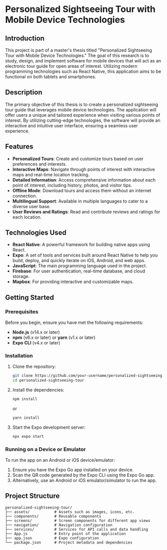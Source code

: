 # Personalized Sightseeing Tour with Mobile Device Technologies

## Introduction

This project is part of a master's thesis titled "Personalized Sightseeing Tour with Mobile Device Technologies." The goal of this research is to study, design, and implement software for mobile devices that will act as an electronic tour guide for open areas of interest. Utilizing modern programming technologies such as React Native, this application aims to be functional on both tablets and smartphones.

## Description

The primary objective of this thesis is to create a personalized sightseeing tour guide that leverages mobile device technologies. The application will offer users a unique and tailored experience when visiting various points of interest. By utilizing cutting-edge technologies, the software will provide an interactive and intuitive user interface, ensuring a seamless user experience.

## Features

- **Personalized Tours**: Create and customize tours based on user preferences and interests.
- **Interactive Maps**: Navigate through points of interest with interactive maps and real-time location tracking.
- **Detailed Information**: Access comprehensive information about each point of interest, including history, photos, and visitor tips.
- **Offline Mode**: Download tours and access them without an internet connection.
- **Multilingual Support**: Available in multiple languages to cater to a diverse user base.
- **User Reviews and Ratings**: Read and contribute reviews and ratings for each location.

## Technologies Used

- **React Native**: A powerful framework for building native apps using React.
- **Expo**: A set of tools and services built around React Native to help you build, deploy, and quickly iterate on iOS, Android, and web apps.
- **JavaScript**: The main programming language used in the project.
- **Firebase**: For user authentication, real-time database, and cloud storage.
- **Mapbox**: For providing interactive and customizable maps.

## Getting Started

### Prerequisites

Before you begin, ensure you have met the following requirements:

- **Node.js** (v14.x or later)
- **npm** (v6.x or later) or **yarn** (v1.x or later)
- **Expo CLI** (v4.x or later)

### Installation

1. Clone the repository:

    ```bash
    git clone https://github.com/your-username/personalized-sightseeing-tour.git
    cd personalized-sightseeing-tour
    ```

2. Install the dependencies:

    ```bash
    npm install
    ```

    or

    ```bash
    yarn install
    ```

3. Start the Expo development server:

    ```bash
    npx expo start
    ```

### Running on a Device or Emulator

To run the app on an Android or iOS device/emulator:

1. Ensure you have the Expo Go app installed on your device.
2. Scan the QR code generated by the Expo CLI using the Expo Go app.
3. Alternatively, use an Android or iOS emulator/simulator to run the app.

## Project Structure

```plaintext
personalized-sightseeing-tour/
├── assets/           # Assets such as images, icons, etc.
├── components/       # Reusable components
├── screens/          # Screen components for different app views
├── navigation/       # Navigation configuration
├── services/         # Services for API calls and data handling
├── App.js            # Entry point of the application
├── app.json          # Expo configuration
└── package.json      # Project metadata and dependencies
